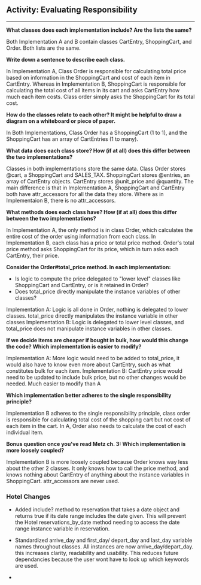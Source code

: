 ## Activity: Evaluating Responsibility


***


**What classes does each implementation include? Are the lists the same?**


Both Implementation A and B contain classes CartEntry, ShoppingCart, and Order. Both lists are the same.

**Write down a sentence to describe each class.**

In Implementation A, Class Order is responsible for calculating total price based on information in the ShoppingCart and cost of each item in CartEntry. Whereas in Implementation B, ShoppingCart is responsible for calculating the total cost of all items in its cart and asks CartEntry how much each item costs. Class order simply asks the ShoppingCart for its total cost.

**How do the classes relate to each other? It might be helpful to draw a diagram on a whiteboard or piece of paper.**

In Both Implementations, Class Order has a ShoppingCart (1 to 1), and the ShoppingCart has an array of CartEntries (1 to many). 

**What data does each class store? How (if at all) does this differ between the two implementations?**

Classes in both implementations store the same data. Class Order stores @cart, a ShoppingCart and SALES_TAX. ShoppingCart stores @entries, an array of CartEntry objects. CartEntry stores @unit_price and @quantity. The main difference is that in Implementation A, ShoppingCart and CartEntry both have attr_accessors for all the data they store. Where as in Implementaion B, there is no attr_accessors.


**What methods does each class have? How (if at all) does this differ between the two implementations?**

In Implementation A, the only method is in class Order, which calculates the entire cost of the order using information from each class. In Implementation B, each class has a price or total price method. Order's total price method asks ShoppingCart for its price, which in turn asks each CartEntry, their price. 

**Consider the Order#total_price method. In each implementation:**
* Is logic to compute the price delegated to "lower level" classes like ShoppingCart and CartEntry, or is it retained in Order?
* Does total_price directly manipulate the instance variables of other classes?

Implementation A: Logic is all done in Order, nothing is delegated to lower classes. total_price directly manipulates the instance variable in other classes
Implementation B: Logic is delegated to lower level classes, and total_price does not manipulate instance variables in other classes.

**If we decide items are cheaper if bought in bulk, how would this change the code? Which implementation is easier to modify?**

Implementation A: More logic would need to be added to total_price, it would also have to know even more about CartEntry, such as what constitutes bulk for each item.
Implementation B: CartEntry price would need to be updated to include bulk price, but no other changes would be needed. Much easier to modify than A

**Which implementation better adheres to the single responsibility principle?**

Implementation B adheres to the single responsibility principle, class order is responsible for calculating total cost of the shopping cart but not cost of each item in the cart. In A, Order also needs to calculate the cost of each individual item.

**Bonus question once you've read Metz ch. 3: Which implementation is more loosely coupled?**

Implementation B is more loosely coupled because Order knows way less about the other 2 classes. It only knows how to call the price method, and knows nothing about CartEntry of anything about the instance variables in ShoppingCart. attr_accessors are never used.



### Hotel Changes

* Added include? method to reservation that takes a date object and returns true if its date range includes the date given. This will prevent the Hotel reservations_by_date method needing to access the date range instance variable in reservation.

* Standardized arrive_day and first_day/ depart_day and last_day variable names throughout classes. All instances are now arrive_day/depart_day. this increases clarity, readability and usability. This reduces future dependancies because the user wont have to look up which keywords are used.

* 



